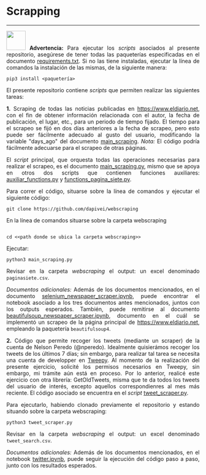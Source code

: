 # Scrapping

***

<div align="justify">

<image width="50" height="50" src="./images/warning_sign.png"> **Advertencia:** Para ejecutar los *scripts* asociados al presente repositorio, asegúrese de tener todas las paqueterías especificadas en el documento [requirements.txt](https://github.com/dapivei/webscraping/blob/master/requirements.txt). Si no las tiene instaladas, ejecutar la línea de comandos la instalación de las mismas, de la siguiente manera:

```
pip3 install <paquetería>
```

El presente repositorio contiene *scripts* que permiten realizar las siguientes tareas:

**1.** Scraping de todas las noticias publicadas en https://www.eldiario.net, con el fin de obtener información relacionada con el autor, la fecha de publicación, el lugar, etc., para un periodo de tiempo fijado. El tiempo para el scrapeo se fijó en dos días anteriores a la fecha de scrapeo, pero esto puede ser fácilmente adecuado al gusto del usuario, modificando la variable "days_ago" del documento [main_scraping](https://github.com/dapivei/webscraping/blob/master/main_scraping.py). *Nota:* El código podría fácilmente adecuarse para el scrapeo de otras páginas.

El *script* principal, que orquesta todas las operaciones necesarias para realizar el scrapeo, es el documento [main_scraping.py](https://github.com/dapivei/webscraping/blob/master/main_scraping.py), mismo que se apoya en otros dos scripts que contienen funciones auxiliares: [auxiliar_functions.py](https://github.com/dapivei/webscraping/blob/master/auxilar_functions.py) y [functions_pagina_siete.py](https://github.com/dapivei/webscraping/blob/master/functions_pagina_siete.py).

Para correr el código, situarse sobre la línea de comandos y ejecutar el siguiente código:

```
git clone https://github.com/dapivei/webscraping
```
En la línea de comandos situarse sobre la carpeta webscraping

```

cd <<path donde se ubica la carpeta webscraping>>

```

Ejecutar:

```
python3 main_scraping.py
```


Revisar en la carpeta *webscraping* el output: un excel denominado `paginasiete.csv`.


*Documentos adicionales:* Además de los documentos mencionados, en el documento [selenium_newspaper_scraper.ipynb](https://github.com/dapivei/webscraping/blob/master/selenium_newspaper_scraper.ipynb), puede encontrar el notebook asociado a los tres documentos antes mencionados, juntos con los outputs esperados. También, puede remitirse al documento [beautifulsoup_newspaper_scraper.ipynb](https://github.com/dapivei/webscraping/blob/master/beautifulsoup_newspaper_scraper.ipynb), documento en el cuál se implementó un scrapeo de la página principal de https://www.eldiario.net, empleando la paquetería `beautifulsoup4`.

**2.** Código que permite recoger los tweets (mediante un scraper) de la cuenta de Nelson Peredo (@nperedo). Idealmente quisierámos recoger los tweets de los últimos 7 días; sin embargo, para realizar tal tarea se necesita una cuenta de developper en [Tweepy](https://www.tweepy.org,). Al momento de la realización del presente ejercicio, solicité los permisos necesarios en Tweepy, sin embargo, mi trámite aún está en proceso. Por lo anterior, realicé este ejercicio con otra librería: GetOldTweets, misma que te da todos los tweets del usuario de interés, excepto aquellos correspondienres al mes más reciente. El código asociado se encuentra en el *script* [tweet_scraper.py](https://github.com/dapivei/webscraping/blob/master/tweet_scraper.py).

Para ejecutarlo, habiendo clonado previamente el repositorio y estando situando sobre la carpeta webscraping:

```
python3 tweet_scraper.py
```
Revisar en la carpeta *webscraping* el output: un excel denominado `tweet_search.csv`.

*Documentos adicionales:* Además de los documentos mencionados, en el notebook [twitter.ipynb](https://github.com/dapivei/webscraping/blob/master/twitter.ipynb), puede seguir la ejecución del código paso a paso, junto con los resultados esperados.
